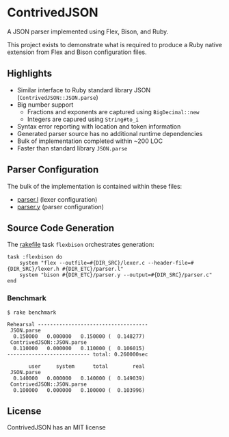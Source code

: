 ContrivedJSON
=============

A JSON parser implemented using Flex, Bison, and Ruby.

This project exists to demonstrate what is required to
produce a Ruby native extension from Flex and Bison configuration
files.

## Highlights

- Similar interface to Ruby standard library JSON (`ContrivedJSON::JSON.parse`)
- Big number support
    - Fractions and exponents are captured using `BigDecimal::new`
    - Integers are capured using `String#to_i`
- Syntax error reporting with location and token information
- Generated parser source has no additional runtime dependencies
- Bulk of implementation completed within ~200 LOC
- Faster than standard library `JSON.parse`

## Parser Configuration

The bulk of the implementation is contained within these files:

-   [parser.l](etc/contrived_json/ext_parser/parser.l) (lexer configuration)
-   [parser.y](etc/contrived_json/ext_parser/parser.y) (parser configuration)

## Source Code Generation

The [rakefile](rakefile) task `flexbison` orchestrates generation:

~~~
task :flexbison do    
    system "flex --outfile=#{DIR_SRC}/lexer.c --header-file=#{DIR_SRC}/lexer.h #{DIR_ETC}/parser.l"
    system "bison #{DIR_ETC}/parser.y --output=#{DIR_SRC}/parser.c"
end
~~~

### Benchmark

~~~
$ rake benchmark

Rehearsal ------------------------------------
 JSON.parse
  0.150000   0.000000   0.150000 (  0.148277)
 ContrivedJSON::JSON.parse
  0.110000   0.000000   0.110000 (  0.106015)
--------------------------- total: 0.260000sec

       user     system      total        real
 JSON.parse
  0.140000   0.000000   0.140000 (  0.149039)
 ContrivedJSON::JSON.parse
  0.100000   0.000000   0.100000 (  0.103996)
~~~

## License

ContrivedJSON has an MIT license
